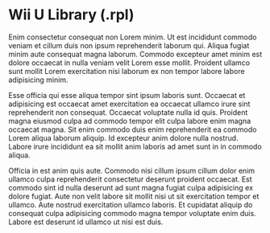 # Wii U Library (.rpl)

Enim consectetur consequat non Lorem minim. Ut est incididunt commodo veniam et cillum duis non ipsum reprehenderit laborum qui. Aliqua fugiat minim aute consequat magna laborum. Commodo excepteur amet minim est dolore occaecat in nulla veniam velit Lorem esse mollit. Proident ullamco sunt mollit Lorem exercitation nisi laborum ex non tempor labore labore adipisicing minim.

Esse officia qui esse aliqua tempor sint ipsum laboris sunt. Occaecat et adipisicing est occaecat amet exercitation ea occaecat ullamco irure sint reprehenderit non consequat. Occaecat voluptate nulla id quis. Proident magna eiusmod culpa ad commodo tempor elit culpa labore enim magna occaecat magna. Sit enim commodo duis enim reprehenderit ea commodo Lorem aliqua laborum aliquip. Id excepteur anim dolore nulla nostrud. Labore irure incididunt ea sit mollit anim laboris ad amet sunt in in commodo aliqua.

Officia in est anim quis aute. Commodo nisi cillum ipsum cillum dolor enim ullamco culpa reprehenderit consectetur deserunt proident occaecat. Est commodo sint id nulla deserunt ad sunt magna fugiat culpa adipisicing ex dolore fugiat. Aute non velit labore sit mollit nisi ut sit exercitation tempor et ullamco. Aute nostrud exercitation ullamco laboris. Et cupidatat aliquip do consequat culpa adipisicing commodo magna tempor voluptate enim duis. Labore est deserunt id ullamco ut nisi est duis.
